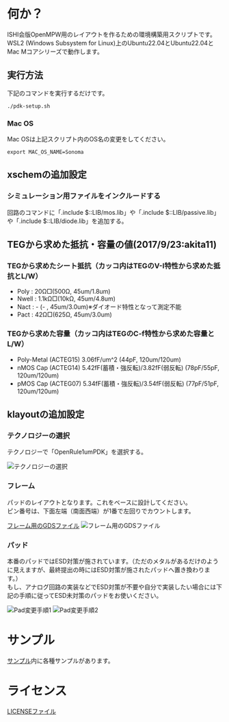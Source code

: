 # 何か？
ISHI会版OpenMPW用のレイアウトを作るための環境構築用スクリプトです。  
WSL2 (Windows Subsystem for Linux)上のUbuntu22.04とUbuntu22.04とMac Mコアシリーズで動作します。  

## 実行方法
下記のコマンドを実行するだけです。  

`./pdk-setup.sh`

### Mac OS
Mac OSは上記スクリプト内のOS名の変更をしてください。  

`export MAC_OS_NAME=Sonoma`


## xschemの追加設定
### シミュレーション用ファイルをインクルードする
回路のコマンドに「.include $::LIB/mos.lib」や「.include $::LIB/passive.lib」や「.include $::LIB/diode.lib」を追加する。  

## TEGから求めた抵抗・容量の値(2017/9/23:akita11)

### TEGから求めたシート抵抗（カッコ内はTEGのV-I特性から求めた抵抗とL/W）
- Poly : 20Ω□(500Ω, 45um/1.8um)
- Nwell : 1.1kΩ□(10kΩ, 45um/4.8um)
- Nact : - (- , 45um/3.0um)※ダイオード特性となって測定不能
- Pact : 42Ω□(625Ω, 45um/3.0um)

### TEGから求めた容量（カッコ内はTEGのC-f特性から求めた容量とL/W）
- Poly-Metal (ACTEG15) 3.06fF/um^2 (44pF, 120um/120um)
- nMOS Cap (ACTEG14) 5.42fF(蓄積・強反転)/3.82fF(弱反転) (78pF/55pF, 120um/120um)
- pMOS Cap (ACTEG07) 5.34fF(蓄積・強反転)/3.54fF(弱反転) (77pF/51pF, 120um/120um)


## klayoutの追加設定
### テクノロジーの選択
テクノロジーで「OpenRule1umPDK」を選択する。

![テクノロジーの選択](./images/klayout_tech.png)

### フレーム
パッドのレイアウトとなります。これをベースに設計してください。  
ピン番号は、下面左端（南面西端）が1番で左回りでカウントします。  

[フレーム用のGDSファイル](./GDS/PTC06/top_frame.gds)
![フレーム用のGDSファイル](./images/pad_frame.png)

### パッド
本番のパッドではESD対策が施されています。（ただのメタルがあるだけのように見えますが、最終提出の時にはESD対策が施されたパッドへ置き換わります。）  
もし、アナログ回路の実装などでESD対策が不要や自分で実装したい場合には下記の手順に従ってESD未対策のパッドをお使いください。  


![Pad変更手順1](./images/pad_noesd_1.jpg)
![Pad変更手順2](./images/pad_noesd_2.jpg)


# サンプル
[サンプル](/samples)内に各種サンプルがあります。


# ライセンス
[LICENSEファイル](LICENSE)
